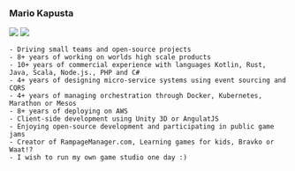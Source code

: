 ### Mario Kapusta 
[![](https://img.shields.io/badge/LinkedIn-0077B5?style=for-the-badge&logo=linkedin&logoColor=white)](https://www.linkedin.com/in/mariokapusta/) [![](https://img.shields.io/badge/GitHub-100000?style=for-the-badge&logo=github&logoColor=white)](https://github.com/majusko)

```
- Driving small teams and open-source projects
- 8+ years of working on worlds high scale products
- 10+ years of commercial experience with languages Kotlin, Rust, Java, Scala, Node.js., PHP and C#
- 4+ years of designing micro-service systems using event sourcing and CQRS
- 4+ years of managing orchestration through Docker, Kubernetes, Marathon or Mesos
- 8+ years of deploying on AWS
- Client-side development using Unity 3D or AngulatJS
- Enjoying open-source development and participating in public game jams
- Creator of RampageManager.com, Learning games for kids, Bravko or Waat!?
- I wish to run my own game studio one day :) 
```

